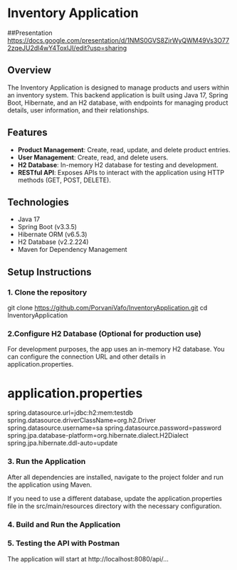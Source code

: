 # Inventory Application

##Presentation 
https://docs.google.com/presentation/d/1NMS0GVS8ZjrWyQWM49Vs3O772zqeJU2dl4wY4ToxlJI/edit?usp=sharing

## Overview
The Inventory Application is designed to manage products and users within an inventory system. This backend application is built using Java 17, Spring Boot, Hibernate, and an H2 database, with endpoints for managing product details, user information, and their relationships.

## Features
- **Product Management**: Create, read, update, and delete product entries.
- **User Management**: Create, read, and delete users.
- **H2 Database**: In-memory H2 database for testing and development.
- **RESTful API**: Exposes APIs to interact with the application using HTTP methods (GET, POST, DELETE).

## Technologies
- Java 17
- Spring Boot (v3.3.5)
- Hibernate ORM (v6.5.3)
- H2 Database (v2.2.224)
- Maven for Dependency Management

## Setup Instructions

### 1. Clone the repository
git clone https://github.com/PorvaniVafo/InventoryApplication.git
cd InventoryApplication

### 2.Configure H2 Database (Optional for production use)
For development purposes, the app uses an in-memory H2 database. You can configure the connection URL and other details in application.properties.

# application.properties
spring.datasource.url=jdbc:h2:mem:testdb
spring.datasource.driverClassName=org.h2.Driver
spring.datasource.username=sa
spring.datasource.password=password
spring.jpa.database-platform=org.hibernate.dialect.H2Dialect
spring.jpa.hibernate.ddl-auto=update

### 3. Run the Application
After all dependencies are installed, navigate to the project folder and run the application using Maven.

If you need to use a different database, update the application.properties file in the src/main/resources directory with the necessary configuration.

### 4. Build and Run the Application

### 5. Testing the API with Postman
The application will start at http://localhost:8080/api/...
